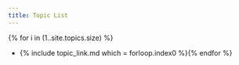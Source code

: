 ```yaml
---
title: Topic List
---
```


{% for i in (1..site.topics.size) %}
 - {% include topic_link.md which = forloop.index0 %}{% endfor %}
